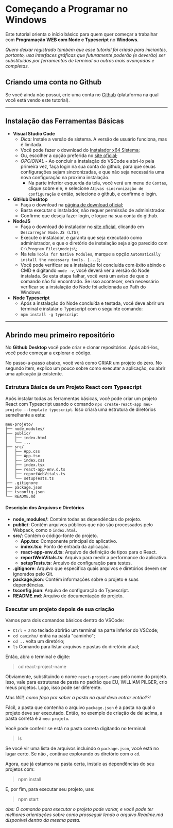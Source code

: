 # Começando a Programar no Windows

Este tutorial orienta o início básico para quem quer começar a trabalhar com **Programação WEB com Node e Typescript** no **Windows**.

*Quero deixar registrado também que esse tutorial foi criado para iniciantes, portanto, usa interfaces gráficas que futuramente poderão (e deverão) ser substituídas por ferramentas de terminal ou outras mais avançadas e completas.*

## Criando uma conta no Github

Se você ainda não possui, crie uma conta no [Github](https://github.com) (plataforma na qual você está vendo este tutorial).


---------------------------------------

## Instalação das Ferramentas Básicas

- **Visual Studio Code**
  - *Dica:* Instale a versão de sistema. A versão de usuário funciona, mas é limitada.
  - Você pode fazer o download do [Instalador x64 Sistema](https://code.visualstudio.com/docs/?dv=win64);
  - Ou, escolher a opção preferida no [site oficial](https://code.visualstudio.com);
  - *OPCIONAL* - Ao concluir a instalação do VSCode e abri-lo pela primeira vez, faça login na sua conta do github, para que seuas configurações sejam sincronizadas, e que não seja necessária uma nova configuração na proxima instalação.
    - Na parte inferior esquerda da tela, você verá um menu de `Contas`, clique sobre ele, e selecione `Ativas sincronização de configuração` e então, selecione o github, e confirme o login.
- **GitHub Desktop**
  - Faça o download na [página de download oficial](https://desktop.github.com/download/);
  - Basta executar o instalador, não requer permissão de administrador.
  - Confirme que deseja fazer login, e logue na sua conta do github.
- **NodeJS**
  - Faça o download do instalador no [site oficial](https://nodejs.org/pt), clicando em `Descarregar Node.JS (LTS)`;
  - Execute o instalador, e garanta que seja executado como administrador, e que o diretório de instalação seja algo parecido com `C:\Program Files\nodejs\`;
  - Na tela `Tools for Native Modules`, marque a opção `Automatically install the necessary tools. [...]`;
  - Você pode verificar se a instalação foi concluída com êxito abindo o CMD e digitando `node -v`, você deverá ver a versão do Node instalada. Se esta etapa falhar, você verá um aviso de que o comando não foi encontrado. Se isso acontecer, será necessário verificar se a instalação do Node foi adicionada ao Path do Windows.
- **Node Typescript**
  - Após a instalação do Node concluída e testada, você deve abrir um terminal e instalar o Typescript com o seguinte comando:
  - `npm install -g typescript`

---------------------------------------

## Abrindo meu primeiro repositório

No **Github Desktop** você pode criar e clonar repositórios. Após abri-los, você pode começar a explorar o código.

No passo-a-passo abaixo, você verá como CRIAR um projeto do zero.
No segundo item, explico um pouco sobre como executar a aplicação, ou abrir uma aplicação já existente.


### Estrutura Básica de um Projeto React com Typescript

Após instalar todas as ferramentas básicas, você pode criar um projeto React com Typescript usando o comando `npx create-react-app meu-projeto --template typescript`. Isso criará uma estrutura de diretórios semelhante a esta:

```
meu-projeto/
├── node_modules/
├── public/
│   ├── index.html
│   └── ...
├── src/
│   ├── App.css
│   ├── App.tsx
│   ├── index.css
│   ├── index.tsx
│   ├── react-app-env.d.ts
│   ├── reportWebVitals.ts
│   └── setupTests.ts
├── .gitignore
├── package.json
├── tsconfig.json
└── README.md
```

#### Descrição dos Arquivos e Diretórios

- **node_modules/**: Contém todas as dependências do projeto.
- **public/**: Contém arquivos públicos que não são processados pelo Webpack, como o `index.html`.
- **src/**: Contém o código-fonte do projeto.
  - **App.tsx**: Componente principal do aplicativo.
  - **index.tsx**: Ponto de entrada da aplicação.
  - **react-app-env.d.ts**: Arquivo de definição de tipos para o React.
  - **reportWebVitals.ts**: Arquivo para medir a performance do aplicativo.
  - **setupTests.ts**: Arquivo de configuração para testes.
- **.gitignore**: Arquivo que especifica quais arquivos e diretórios devem ser ignorados pelo Git.
- **package.json**: Contém informações sobre o projeto e suas dependências.
- **tsconfig.json**: Arquivo de configuração do Typescript.
- **README.md**: Arquivo de documentação do projeto.


### Executar um projeto depois de sua criação

Vamos para dois comandos básicos dentro do VSCode:

- `Ctrl` + `J` no teclado abrirão um terminal na parte inferior do VSCode;
- `cd caminho/` entra na pasta "caminho";
- `cd ..` volta um diretório;
- `ls` Comando para listar arquivos e pastas do diretório atual;

Então, abra o terminal e digite:
> cd react-project-name

Obviamente, substituindo o nome `react-project-name` pelo nome do projeto.
Isso, vale para estruturas de pasta no padrão que EU, WILLIAM PILGER, crio meus projetos.
Logo, isso pode ser diferente.

*Mas Will, como faço pra saber a pasta na qual devo entrar então??!*

Fácil, a pasta que contenha o arquivo `package.json` é a pasta na qual o projeto deve ser executado.
Então, no exemplo de criação de dei acima, a pasta correta é a `meu-projeto`.

Você pode conferir se está na pasta correta digitando no terminal:
> ls

Se você vir uma lista de arquivos incluindo o `package.json`, você está no lugar certo. Se não , continue explorando os diretório com o `cd`.

Agora, que já estamos na pasta certa, instale as dependências do seu projetos com:
> npm install

E, por fim, para executar seu projeto, use:
> npm start

*obs: O comando para executar o projeto pode variar, e você pode ter melhores orientações sobre como prosseguir lendo o arquivo Readme.md disponível dentro da mesma pasta.*